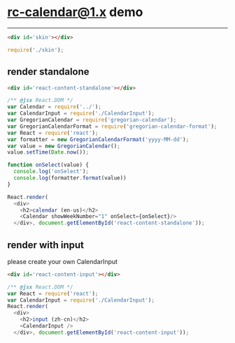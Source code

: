 # rc-calendar@1.x demo
---

````html
<div id='skin'></div>
````

````js
require('./skin');
````

## render standalone

````html
<div id='react-content-standalone'></div>
````

````js
/** @jsx React.DOM */
var Calendar = require('../');
var CalendarInput = require('./CalendarInput');
var GregorianCalendar = require('gregorian-calendar');
var GregorianCalendarFormat = require('gregorian-calendar-format');
var React = require('react');
var formatter = new GregorianCalendarFormat('yyyy-MM-dd');
var value = new GregorianCalendar();
value.setTime(Date.now());

function onSelect(value) {
  console.log('onSelect');
  console.log(formatter.format(value))
}

React.render(
  <div>
    <h2>calendar (en-us)</h2>
    <Calendar showWeekNumber="1" onSelect={onSelect}/>
  </div>, document.getElementById('react-content-standalone'));
````

## render with input

please create your own CalendarInput

````html
<div id='react-content-input'></div>
````

````js
/** @jsx React.DOM */
var React = require('react');
var CalendarInput = require('./CalendarInput');
React.render(
  <div>
    <h2>input (zh-cn)</h2>
    <CalendarInput />
  </div>, document.getElementById('react-content-input'));
````